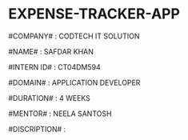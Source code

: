 # EXPENSE-TRACKER-APP

#COMPANY# : CODTECH IT SOLUTION

#NAME# : SAFDAR KHAN

#INTERN ID# : CT04DM594

#DOMAIN# : APPLICATION DEVELOPER

#DURATION# : 4 WEEKS

#MENTOR# : NEELA SANTOSH

#DISCRIPTION# :
